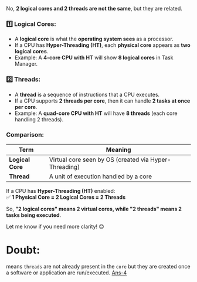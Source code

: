 No, **2 logical cores and 2 threads are not the same**, but they are related.

### **1️⃣ Logical Cores:**

- A **logical core** is what the **operating system sees** as a processor.
- If a CPU has **Hyper-Threading (HT)**, each **physical core** appears as **two logical cores**.
- Example: A **4-core CPU with HT** will show **8 logical cores** in Task Manager.

### **2️⃣ Threads:**

- A **thread** is a sequence of instructions that a CPU executes.
- If a CPU supports **2 threads per core**, then it can handle **2 tasks at once per core**.
- Example: A **quad-core CPU with HT** will have **8 threads** (each core handling 2 threads).

### **Comparison:**

| Term             | Meaning                                               |
| ---------------- | ----------------------------------------------------- |
| **Logical Core** | Virtual core seen by OS (created via Hyper-Threading) |
| **Thread**       | A unit of execution handled by a core                 |

If a CPU has **Hyper-Threading (HT)** enabled:  
✅ **1 Physical Core = 2 Logical Cores = 2 Threads**

So, **"2 logical cores" means 2 virtual cores, while "2 threads" means 2 tasks being executed**.

Let me know if you need more clarity! 😊

# Doubt:

means `threads` are not already present in the `core` but they are created once a software or application are run/executed. [Ans-4](https://github.com/hameed003/operating-system/blob/main/Processor-Core-Thread/solutons/Ans-4.md)
